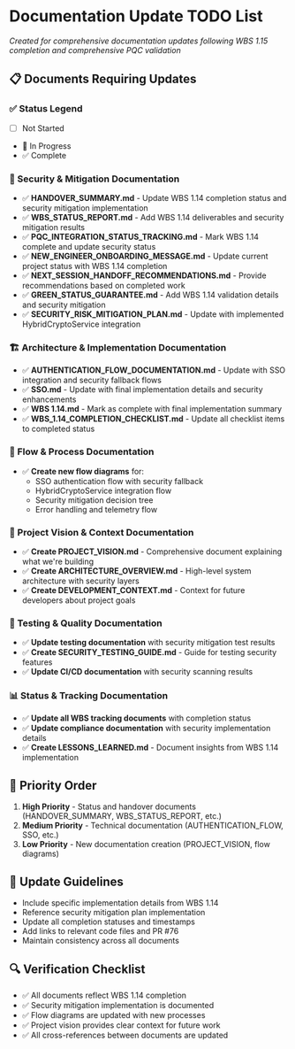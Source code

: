 # Documentation Update TODO List
*Created for comprehensive documentation updates following WBS 1.15 completion and comprehensive PQC validation*

## 📋 Documents Requiring Updates

### ✅ Status Legend
- [ ] Not Started
- 🔄 In Progress  
- ✅ Complete

### 🔐 Security & Mitigation Documentation
- ✅ **HANDOVER_SUMMARY.md** - Update WBS 1.14 completion status and security mitigation implementation
- ✅ **WBS_STATUS_REPORT.md** - Add WBS 1.14 deliverables and security mitigation results
- ✅ **PQC_INTEGRATION_STATUS_TRACKING.md** - Mark WBS 1.14 complete and update security status
- ✅ **NEW_ENGINEER_ONBOARDING_MESSAGE.md** - Update current project status with WBS 1.14 completion
- ✅ **NEXT_SESSION_HANDOFF_RECOMMENDATIONS.md** - Provide recommendations based on completed work
- ✅ **GREEN_STATUS_GUARANTEE.md** - Add WBS 1.14 validation details and security mitigation
- ✅ **SECURITY_RISK_MITIGATION_PLAN.md** - Update with implemented HybridCryptoService integration

### 🏗️ Architecture & Implementation Documentation  
- ✅ **AUTHENTICATION_FLOW_DOCUMENTATION.md** - Update with SSO integration and security fallback flows
- ✅ **SSO.md** - Update with final implementation details and security enhancements
- ✅ **WBS 1.14.md** - Mark as complete with final implementation summary
- ✅ **WBS_1.14_COMPLETION_CHECKLIST.md** - Update all checklist items to completed status

### 🔄 Flow & Process Documentation
- ✅ **Create new flow diagrams** for:
  - SSO authentication flow with security fallback
  - HybridCryptoService integration flow
  - Security mitigation decision tree
  - Error handling and telemetry flow

### 📖 Project Vision & Context Documentation
- ✅ **Create PROJECT_VISION.md** - Comprehensive document explaining what we're building
- ✅ **Create ARCHITECTURE_OVERVIEW.md** - High-level system architecture with security layers
- ✅ **Create DEVELOPMENT_CONTEXT.md** - Context for future developers about project goals

### 🧪 Testing & Quality Documentation
- ✅ **Update testing documentation** with security mitigation test results
- ✅ **Create SECURITY_TESTING_GUIDE.md** - Guide for testing security features
- ✅ **Update CI/CD documentation** with security scanning results

### 📊 Status & Tracking Documentation
- ✅ **Update all WBS tracking documents** with completion status
- ✅ **Update compliance documentation** with security implementation details
- ✅ **Create LESSONS_LEARNED.md** - Document insights from WBS 1.14 implementation

## 🎯 Priority Order
1. **High Priority** - Status and handover documents (HANDOVER_SUMMARY, WBS_STATUS_REPORT, etc.)
2. **Medium Priority** - Technical documentation (AUTHENTICATION_FLOW, SSO, etc.)
3. **Low Priority** - New documentation creation (PROJECT_VISION, flow diagrams)

## 📝 Update Guidelines
- Include specific implementation details from WBS 1.14
- Reference security mitigation plan implementation
- Update all completion statuses and timestamps
- Add links to relevant code files and PR #76
- Maintain consistency across all documents

## 🔍 Verification Checklist
- ✅ All documents reflect WBS 1.14 completion
- ✅ Security mitigation implementation is documented
- ✅ Flow diagrams are updated with new processes
- ✅ Project vision provides clear context for future work
- ✅ All cross-references between documents are updated
